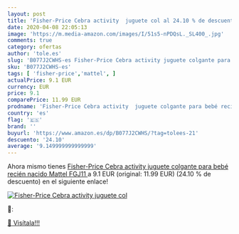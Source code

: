 ```yaml
---
layout: post
title: 'Fisher-Price Cebra activity  juguete col al 24.10 % de descuento'
date: 2020-04-08 22:05:13
image: 'https://m.media-amazon.com/images/I/51s5-nPDQsL._SL400_.jpg'
comments: true
category: ofertas
author: 'tole.es'
slug: 'B077J2CWHS-es Fisher-Price Cebra activity juguete colgante para bebé...'
sku: 'B077J2CWHS-es'
tags: [ 'fisher-price','mattel', ]
actualPrice: 9.1 EUR
currency: EUR
price: 9.1
comparePrice: 11.99 EUR
prodname: 'Fisher-Price Cebra activity  juguete colgante para bebé recién nacido  Mattel FGJ11 '
country: 'es'
flag: '🇪🇸'
brand: ''
buyurl: 'https://www.amazon.es/dp/B077J2CWHS/?tag=tolees-21'
descuento: '24.10'
average: '9.149999999999999'
---
```


Ahora mismo tienes [Fisher-Price Cebra activity  juguete colgante para bebé recién nacido  Mattel FGJ11 ](https://www.amazon.es/dp/B077J2CWHS/?tag=tolees-21) a 9.1 EUR (original: 11.99 EUR) (24.10 %  de descuento) en el siguiente enlace!

[![Fisher-Price Cebra activity  juguete col](https://m.media-amazon.com/images/I/51s5-nPDQsL._SL400_.jpg)](https://www.amazon.es/dp/B077J2CWHS/?tag=tolees-21)

🔎:


[🛒 Visítala!!!](https://www.amazon.es/dp/B077J2CWHS/?tag=tolees-21)
